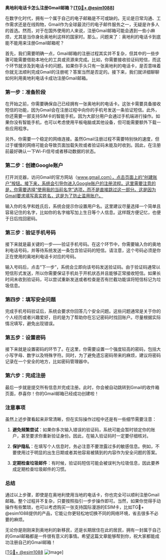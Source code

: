 **奥地利电话卡怎么注册Gmail邮箱？[[TG💪+ @esim1088](https://t.me/s/esim1088)]**

在数字化时代，拥有一个属于自己的电子邮箱是不可或缺的。无论是日常沟通、工作需求还是在线购物，Gmail作为全球最流行的电子邮件服务之一，无疑是许多人的首选。然而，对于在国外使用的人来说，注册Gmail邮箱可能会遇到一些小麻烦，尤其是当你身处奥地利这样的国家时。那么，问题来了：奥地利的电话卡到底能不能用来注册Gmail邮箱呢？

首先，我们需要明确一点，Gmail邮箱的注册过程其实并不复杂，但其中的一些步骤可能需要借助本地化的工具或资源来完成。比如，你需要接收验证码短信，而这个环节就涉及到电话卡的问题。如果你手头只有一张奥地利的电话卡，是否意味着你就无法顺利完成Gmail的注册呢？答案当然是否定的。接下来，我们就详细聊聊如何利用奥地利电话卡成功注册Gmail邮箱。

### 第一步：准备阶段

在开始之前，你需要确保自己已经拥有一张奥地利的电话卡。这张卡需要具备接收短信的功能，因为Gmail会在注册过程中向你的手机号发送一条验证短信。此外，你还需要一部支持SIM卡的智能手机，因为大部分用户会通过手机端进行操作。如果你没有智能手机，也可以考虑使用平板电脑或其他设备，但可能需要额外下载一些应用程序。

另外，你需要一个稳定的网络连接。虽然Gmail注册过程不需要特别快的速度，但过于缓慢的网络可能会导致页面加载失败或者验证码未能及时收到。因此，在注册前最好确认一下Wi-Fi信号或者移动数据的状态。

### 第二步：创建Google账户

打开浏览器，访问Gmail的官方网站（www.gmail.com），点击页面上的“创建账户”按钮。接下来，系统会引导你进入Google账户的注册流程。这里需要注意的是，你需要选择“使用我的当前名字”选项，而不是直接跳过这一部分。这是因为Gmail要求填写真实姓名，这是为了防止滥用账户。

输入你的名字和姓氏后，系统会提示你设置用户名。这里建议尽量选择一个简单且容易记住的名字，比如你的名字缩写加上生日等个人信息。这样既方便记忆，也便于日后找回密码。

### 第三步：验证手机号码

接下来就是最关键的一步——验证手机号码。在这个环节中，你需要输入你的奥地利电话号码，并等待系统发送一条包含验证码的短信。请注意，这个号码必须是你正在使用的奥地利电话卡对应的号码。

输入号码后，点击“下一步”，系统会立即向该号码发送验证码。由于验证码通常以短信形式发送，所以你需要保证手机处于开机状态并且能够正常接收短信。如果长时间未收到验证码，可以尝试重新发送或者检查是否有拦截功能误将短信标记为垃圾信息。

### 第四步：填写安全问题

完成手机号码验证后，系统会要求你回答几个安全问题。这些问题通常是关于你的个人经历或者兴趣爱好，目的是为了帮助你在忘记密码时找回账户。尽量根据实际情况填写，避免出现错误。

### 第五步：设置密码

接下来就是设置密码的环节了。在这里，你需要设置一个强度较高的密码，包括大小写字母、数字以及特殊字符。同时，为了避免遗忘密码带来的麻烦，建议将密码记录在一个安全的地方，比如密码管理器中。

### 第六步：完成注册

最后一步就是提交所有信息并完成注册。此时，你会被自动跳转到Gmail的收件箱页面，恭喜你！你的Gmail邮箱已经成功创建啦！

### 注意事项

虽然上述步骤看起来非常清晰，但在实际操作过程中还是有一些细节需要注意：

1. **避免频繁尝试**：如果你多次输入错误的验证码，系统可能会暂时锁定你的账户，甚至要求你重新验证身份。因此，在输入验证码时一定要仔细核对。
   
2. **保护隐私**：在填写个人信息时，务必注意不要泄露过多的敏感信息。例如，不要使用过于明显的出生日期或者其他容易被猜到的内容作为安全问题的答案。

3. **定期检查垃圾邮件**：有时候，验证码短信可能会被误判为垃圾信息，因此要养成定期检查垃圾邮件的习惯。

### 总结

通过以上步骤，即使是在奥地利使用当地的电话卡，你也完全可以顺利注册Gmail邮箱。整个过程并不复杂，只要按照指引一步步操作即可。当然，如果你觉得手动操作有些繁琐，也可以考虑购买一张支持国际漫游的ESIM卡，比如TG💪+ @esim1088提供的产品，它能让你更轻松地切换不同的网络环境，省去很多不必要的麻烦。

无论你是刚刚来到奥地利的新移民，还是长期居住在此的居民，拥有一封属于自己的Gmail邮箱都是一件很有意义的事情。希望这篇文章能够帮到你，祝大家都能成功注册自己的Gmail邮箱！

[[TG💪+ @esim1088](https://t.me/s/esim1088) ![Image](https://i.postimg.cc/4NQfJmqS/Snipaste-2025-05-13-00-14-12.png)]
